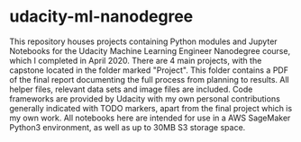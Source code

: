 # udacity-ml-nanodegree

This repository houses projects containing Python modules and Jupyter Notebooks for the Udacity Machine Learning Engineer Nanodegree course, which I completed in April 2020. There are 4 main projects, with the capstone located in the folder marked "Project". This folder contains a PDF of the final report documenting the full process from planning to results. All helper files, relevant data sets and image files are included. Code frameworks are provided by Udacity with my own personal contributions generally indicated with TODO markers, apart from the final project which is my own work. All notebooks here are intended for use in a AWS SageMaker Python3 environment, as well as up to 30MB S3 storage space.
